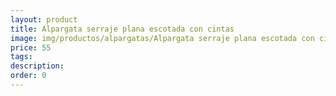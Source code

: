 ```yaml
---
layout: product
title: Alpargata serraje plana escotada con cintas 
image: img/productos/alpargatas/Alpargata serraje plana escotada con cintas =55.webp
price: 55
tags: 
description: 
order: 0
---
```

